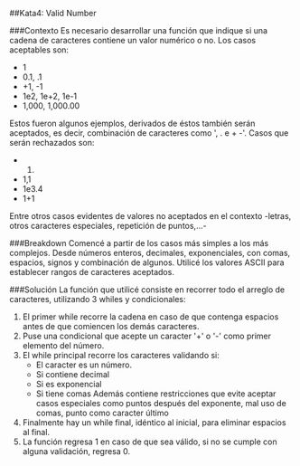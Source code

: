 ##Kata4: Valid Number

###Contexto
Es necesario desarrollar una función que indique si una cadena de caracteres contiene un valor numérico o no. Los casos aceptables son:
* 1
* 0.1, .1
* +1, -1
* 1e2, 1e+2, 1e-1
* 1,000, 1,000.00

Estos fueron algunos ejemplos, derivados de éstos también serán aceptados, es decir, combinación de caracteres como ', . e + -'. Casos que serán rechazados son:
* 1.
* 1,1
* 1e3.4
* 1+1

Entre otros casos evidentes de valores no aceptados en el contexto -letras, otros caracteres especiales, repetición de puntos,...-

###Breakdown
Comencé a partir de los casos más simples a los más complejos. Desde números enteros, decimales, exponenciales, con comas, espacios, signos y combinación de algunos. Utilicé los valores ASCII para establecer rangos de caracteres aceptados. 

###Solución
La función que utilicé consiste en recorrer todo el arreglo de caracteres, utilizando 3 whiles y condicionales:
1. El primer while recorre la cadena en caso de que contenga espacios antes de que comiencen los demás caracteres.
2. Puse una condicional que acepte un caracter '+' o '-' como primer elemento del número.
3. El while principal recorre los caracteres validando si:
    * El caracter es un número.
    * Si contiene decimal
    * Si es exponencial
    * Si tiene comas
    Además contiene restricciones que evite aceptar casos especiales como puntos después del exponente, mal uso de comas, punto como caracter último
4. Finalmente hay un while final, idéntico al inicial, para eliminar espacios al final.
5. La función regresa 1 en caso de que sea válido, si no se cumple con alguna validación, regresa 0.